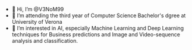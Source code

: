 - 👋 Hi, I’m @V3NoM99
- 🌱 I’m attending the third year of Computer Science Bachelor's dgree at University of Verona
- 👀 I’m interested in AI, especially Machine Learning and Deep Learning techniques for Business predictions and Image and Video-sequence analysis and classification.


